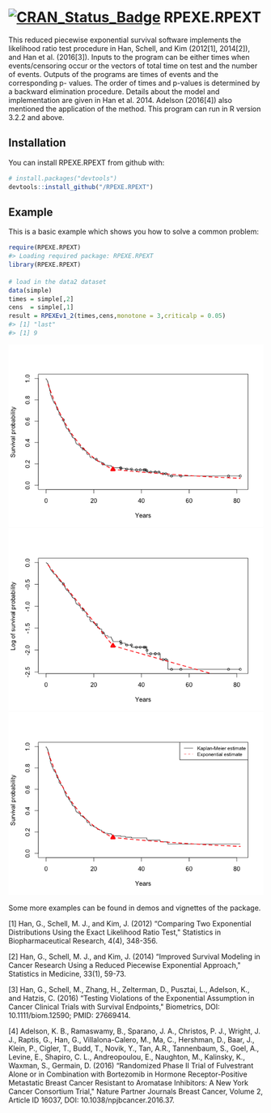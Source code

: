 
<!-- README.md is generated from README.Rmd. Please edit that file -->
[![CRAN_Status_Badge](http://www.r-pkg.org/badges/version/RPEXE.RPEXT)](https://cran.r-project.org/package=RPEXE.RPEXT)
RPEXE.RPEXT
===========

This reduced piecewise exponential survival software implements the likelihood ratio test procedure in Han, Schell, and Kim (2012[1], 2014[2]), and Han et al. (2016[3]). Inputs to the program can be either times when events/censoring occur or the vectors of total time on test and the number of events. Outputs of the programs are times of events and the corresponding p- values. The order of times and p-values is determined by a backward elimination procedure. Details about the model and implementation are given in Han et al. 2014. Adelson (2016[4]) also mentioned the application of the method. This program can run in R version 3.2.2 and above.

Installation
------------

You can install RPEXE.RPEXT from github with:

``` r
# install.packages("devtools")
devtools::install_github("/RPEXE.RPEXT")
```

Example
-------

This is a basic example which shows you how to solve a common problem:

``` r
require(RPEXE.RPEXT)
#> Loading required package: RPEXE.RPEXT
library(RPEXE.RPEXT)

# load in the data2 dataset
data(simple)
times = simple[,2]
cens  = simple[,1]
result = RPEXEv1_2(times,cens,monotone = 3,criticalp = 0.05)
#> [1] "last"
#> [1] 9
```

![](README-example-1.png)![](README-example-2.png)![](README-example-3.png)

Some more examples can be found in demos and vignettes of the package.

[1] Han, G., Schell, M. J., and Kim, J. (2012) “Comparing Two Exponential Distributions Using the Exact Likelihood Ratio Test," Statistics in Biopharmaceutical Research, 4(4), 348-356.

[2] Han, G., Schell, M. J., and Kim, J. (2014) “Improved Survival Modeling in Cancer Research Using a Reduced Piecewise Exponential Approach," Statistics in Medicine, 33(1), 59-73.

[3] Han, G., Schell, M., Zhang, H., Zelterman, D., Pusztai, L., Adelson, K., and Hatzis, C. (2016) “Testing Violations of the Exponential Assumption in Cancer Clinical Trials with Survival Endpoints," Biometrics, DOI: 10.1111/biom.12590; PMID: 27669414.

[4] Adelson, K. B., Ramaswamy, B., Sparano, J. A., Christos, P. J., Wright, J. J., Raptis, G., Han, G., Villalona-Calero, M., Ma, C., Hershman, D., Baar, J., Klein, P., Cigler, T., Budd, T., Novik, Y., Tan, A.R., Tannenbaum, S., Goel, A., Levine, E., Shapiro, C. L., Andreopoulou, E., Naughton, M., Kalinsky, K., Waxman, S., Germain, D. (2016) “Randomized Phase II Trial of Fulvestrant Alone or in Combination with Bortezomib in Hormone Receptor-Positive Metastatic Breast Cancer Resistant to Aromatase Inhibitors: A New York Cancer Consortium Trial," Nature Partner Journals Breast Cancer, Volume 2, Article ID 16037, DOI: 10.1038/npjbcancer.2016.37.
